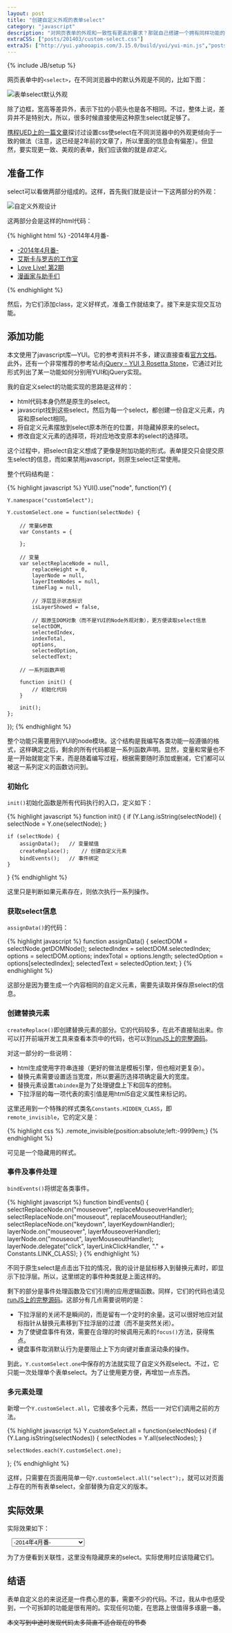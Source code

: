```yaml
---
layout: post
title: "创建自定义外观的表单select"
category: "javascript"
description: "对网页表单的外观和一致性有更高的要求？那就自己搭建一个拥有同样功能的表单元素。本文描述的是用YUI创建一个自定义外观的表单select的过程。"
extraCSS: ["posts/201403/custom-select.css"]
extraJS: ["http://yui.yahooapis.com/3.15.0/build/yui/yui-min.js","posts/201403/custom-select.js"]
---
```

{% include JB/setup %}

网页表单中的`<select>`，在不同浏览器中的默认外观是不同的，比如下图：

![表单select默认外观][img_default_select_appearance]

除了边框，宽高等差异外，表示下拉的小箭头也是各不相同。不过，整体上说，差异并不是特别大，所以，很多时候直接使用这种原生select就足够了。

[携程UED上的一篇文章][]探讨过设置css使select在不同浏览器中的外观更倾向于一致的做法（注意，这已经是2年前的文章了，所以里面的信息会有偏差）。但显然，要实现更一致、美观的表单，我们应该做的就是*自定义*。

## 准备工作 ##

select可以看做两部分组成的。这样，首先我们就是设计一下这两部分的外观：

![自定义外观设计][img_custom_select_design]

这两部分会是这样的html代码：

{% highlight html %}
<span>-2014年4月番-</span>

<div>
    <ul>
        <li><a href="javascript:;">-2014年4月番-</a></li>
        <li><a href="javascript:;">艾斯卡与罗吉的工作室</a></li>
        <li><a href="javascript:;">Love Live! 第2期</a></li>
        <li><a href="javascript:;">漫画家与助手们</a></li>
    </ul>
</div>
{% endhighlight %}

然后，为它们添加class，定义好样式，准备工作就结束了。接下来是实现交互功能。

## 添加功能 ##

本文使用了javascript库—YUI。它的参考资料并不多，建议直接查看[官方文档][]。此外，还有一个非常推荐的参考站点[jQuery - YUI 3 Rosetta Stone][]，它通过对比形式列出了某一功能如何分别用YUI和jQuery实现。

我的自定义select的功能实现的思路是这样的：

* html代码本身仍然是原生的select。
* javascript找到这些select，然后为每一个select，都创建一份自定义元素，内容和原select相同。
* 将自定义元素摆放到select原本所在的位置，并隐藏掉原来的select。
* 修改自定义元素的选择项，将对应地改变原本的select的选择项。

这个过程中，把select自定义想成了更像是附加功能的形式。表单提交只会提交原生select的信息，而如果禁用javascript，则原生select正常使用。

整个代码结构是：

{% highlight javascript %}
YUI().use("node", function(Y) {

    Y.namespace("customSelect");

    Y.customSelect.one = function(selectNode) {

        // 常量&参数
        var Constants = {

        };

        // 变量
        var selectReplaceNode = null,
            replaceHeight = 0,
            layerNode = null,
            layerItemNodes = null,
            timeFlag = null,

            // 浮层显示状态标识
            isLayerShowed = false,

            // 取原生DOM对象（而不是YUI的Node外观对象），更方便读取select信息
            selectDOM,
            selectedIndex,
            indexTotal,
            options,
            selectedOption,
            selectedText;

        // 一系列函数声明

        function init() {
            // 初始化代码
        }

        init();
    };
});
{% endhighlight %}

整个功能只需要用到YUI的node模块。这个结构是我编写各类功能一般遵循的格式，这样确定之后，剩余的所有代码都是一系列函数声明。显然，变量和常量也不是一开始就能定下来，而是随着编写过程，根据需要随时添加或删减，它们都可以被这一系列定义的函数访问到。

### 初始化 ###

`init()`初始化函数是所有代码执行的入口，定义如下：

{% highlight javascript %}
function init() {
    if (Y.Lang.isString(selectNode)) {
        selectNode = Y.one(selectNode);
    }

    if (selectNode) {
        assignData();   // 变量赋值
        createReplace();    // 创建自定义元素
        bindEvents();   // 事件绑定
    }
}
{% endhighlight %}

这里只是判断如果元素存在，则依次执行一系列操作。

### 获取select信息 ###

`assignData()`的代码：

{% highlight javascript %}
function assignData() {
    selectDOM = selectNode.getDOMNode();
    selectedIndex = selectDOM.selectedIndex;
    options = selectDOM.options;
    indexTotal = options.length;
    selectedOption = options[selectedIndex];
    selectedText = selectedOption.text;
}
{% endhighlight %}

这部分是因为要生成一个内容相同的自定义元素，需要先读取并保存原select的信息。

### 创建替换元素 ###

`createReplace()`即创建替换元素的部分。它的代码较多，在此不直接贴出来。你可以打开前端开发工具来查看本页中的代码，也可以到[runJS上的完整源码][]。

对这一部分的一些说明：

* html生成使用字符串连接（更好的做法是模板引擎，但也相对更复杂）。
* 替换元素需要设置适当宽度，所以要遍历选择项确定最大的宽度。
* 替换元素设置`tabindex`是为了处理键盘上下和回车的控制。
* 下拉浮层的每一项代表的索引值是用html5自定义属性来标记的。

这里还用到一个特殊的样式类名`Constants.HIDDEN_CLASS`，即`remote_invisible`，它的定义是：

{% highlight css %}
.remote_invisible{position:absolute;left:-9999em;}
{% endhighlight %}

可见是一个隐藏用的样式。

### 事件及事件处理 ###

`bindEvents()`将绑定各类事件。

{% highlight javascript %}
function bindEvents() {
    selectReplaceNode.on("mouseover", replaceMouseoverHandler);
    selectReplaceNode.on("mouseout", replaceMouseoutHandler);
    selectReplaceNode.on("keydown", layerKeydownHandler);
    layerNode.on("mouseover", layerMouseoverHandler);
    layerNode.on("mouseout", layerMouseoutHandler);
    layerNode.delegate("click", layerLinkClickHandler, "." + Constants.LINK_CLASS);
}
{% endhighlight %}

不同于原生select是点击出下拉的情况，我的设计是鼠标移入到替换元素时，即显示下拉浮层。所以，这里绑定的事件种类就是上面这样的。

剩下的部分是事件处理函数及它们引用的应用逻辑函数。同样，它们的代码也请见[runJS上的完整源码][]。这部分有几点需要说明的是：

* 下拉浮层的关闭不是瞬间的，而是留有一个定时的余量。这可以很好地应对鼠标指针从替换元素移到下拉浮层的过渡（而不是突然关闭）。
* 为了使键盘事件有效，需要在合理的时候调用元素的`focus()`方法，获得焦点。
* 键盘事件取消默认行为是要阻止上下方向键对垂直滚动条的操作。

到此，`Y.customSelect.one`中保存的方法就实现了自定义外观select。不过，它只能一次处理单个表单select。为了让使用更方便，再增加一点东西。

### 多元素处理 ###

新增一个`Y.customSelect.all`，它接收多个元素，然后一一对它们调用之前的方法。

{% highlight javascript %}
Y.customSelect.all = function(selectNodes) {
    if (Y.Lang.isString(selectNodes)) {
        selectNodes = Y.all(selectNodes);
    }

    selectNodes.each(Y.customSelect.one);
};
{% endhighlight %}

这样，只需要在页面用简单一句`Y.customSelect.all("select");`，就可以对页面上存在的所有表单select，全部替换为自定义的版本。

## 实际效果 ##

实际效果如下：

<div class="post_display">
    <select name="anime" class="m_select" style="margin-left:10px;">
        <option>-2014年4月番-</option>
        <option>艾斯卡与罗吉的工作室</option>
        <option>Love Live! 第2期</option>
        <option>漫画家与助手们</option>
        <option>请问您今天要来点兔子吗</option>
        <option>漆黑的子弹</option>
        <option>魔法高校的劣等生</option>
        <option>萨达四大阿斗</option>
        <option>网球优等生</option>
        <option>我们大家的河合庄</option>
        <option>一周的朋友</option>
    </select>
</div>

为了方便看到关联性，这里没有隐藏原来的select。实际使用时应该隐藏它们。

## 结语 ##

表单自定义总的来说还是一件费心思的事，需要不少的代码。不过，我从中也感受到，一个可拆卸的功能是很有用的。实现任何功能，在思路上很值得多琢磨一番。

~~本文写到中途时发现代码太多简直不适合现在的节奏~~

[img_default_select_appearance]: {{POSTS_IMG_PATH}}/201403/default_select_appearance.png "表单select默认外观"
[img_custom_select_design]: {{POSTS_IMG_PATH}}/201403/custom_select_design.png "自定义外观设计"

[携程UED上的一篇文章]: http://ued.ctrip.com/blog/?p=3229  "select的最佳预设（reset）"
[官方文档]: http://yuilibrary.com/yui/docs/ "YUI Documentation"
[jQuery - YUI 3 Rosetta Stone]: http://www.jsrosettastone.com/ "jQuery - YUI 3 Rosetta Stone"
[runJS上的完整源码]: http://runjs.cn/code/4pqwwqqm "自定义外观select-RunJS"
